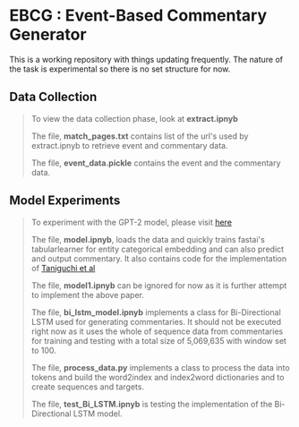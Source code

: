 # EBCG : Event-Based Commentary Generator

This is a working repository with things updating frequently. The nature of the task is experimental so there is no set structure for now. 

## Data Collection

> To view the data collection phase, look at **extract.ipnyb**
> 
> The file, **match_pages.txt** contains list of the url's used by extract.ipnyb to retrieve event and commentary data.
> 
> The file, **event_data.pickle** contains the event and the commentary data.

## Model Experiments

> To experiment with the GPT-2 model, please visit [here](https://drive.google.com/drive/folders/1v6E_4W_cbpgS0_CvqAE0jaksoYJSkflc?usp=sharing)
> 
> The file, **model.ipnyb**, loads the data and quickly trains fastai's tabularlearner for entity categorical embedding and can also predict and output commentary. It also contains code for the implementation of [Taniguchi et al](https://ojs.aaai.org//index.php/AAAI/article/view/4691)
> 
> The file, **model1.ipnyb** can be ignored for now as it is further attempt to implement the above paper.
> 
> The file, **bi_lstm_model.ipnyb** implements a class for Bi-Directional LSTM used for generating commentaries. It should not be executed right now as it uses the whole of sequence data from commentaries for training and testing with a total size of 5,069,635 with window set to 100.
> 
> The file, **process_data.py** implements a class to process the data into tokens and build the word2index and index2word dictionaries and to create sequences and targets.
>
> The file, **test_Bi_LSTM.ipnyb** is testing the implementation of the Bi-Directional LSTM model.
